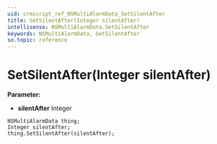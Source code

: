 ```yaml
---
uid: crmscript_ref_NSMultiAlarmData_SetSilentAfter
title: SetSilentAfter(Integer silentAfter)
intellisense: NSMultiAlarmData.SetSilentAfter
keywords: NSMultiAlarmData, GetSilentAfter
so.topic: reference
---
```


# SetSilentAfter(Integer silentAfter)

**Parameter:** 
 - **silentAfter** Integer

```crmscript
NSMultiAlarmData thing;
Integer silentAfter;
thing.SetSilentAfter(silentAfter);
```

